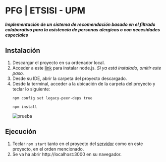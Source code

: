 # PFG | ETSISI - UPM 
***Implementación de un sistema de recomendación basado en el filtrado colaborativo para la asistencia de personas alergicas o con necesidades especiales***

## Instalación
1. Descargar el proyecto en su ordenador local.
2. Acceder a este [link](https://nodejs.org/es/download) para instalar node.js.  *Si ya está instalado, omitir este paso.*
3. Desde su IDE, abrir la carpeta del proyecto descargado.
4. Desde la terminal, acceder a la ubicación de la carpeta del proyecto y teclar lo siguiente:
    ```
    npm config set legacy-peer-deps true
    ```   
    ```
    npm install
   
    ``` 
    ![prueba](https://github.com/SoniaZhang9/bimbles-front/assets/78765878/265435a9-4e1a-4996-a7d7-eab0fee39bcf)
## Ejecución

1. Teclar `npm start` tanto en el proyecto del [servidor](https://github.com/SoniaZhang9/bimbles-api) como en este proyecto, en el orden mencionado.
2. Se va ha abrir http://localhost:3000 en su navegador.
